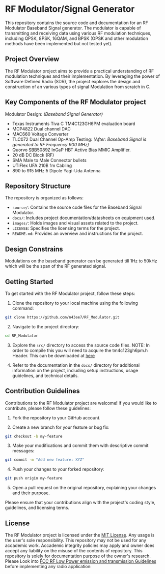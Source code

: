 # RF Modulator/Signal Generator

This repository contains the source code and documentation for an RF Modulator Baseband Signal generator. The modulator is capable of transmitting and receiving data using various RF modulation techniques, including QPSK, 8PSK, 16QAM, and BPSK (OPSK and other modulation methods have been implemented but not tested yet).

## Project Overview

The RF Modulator project aims to provide a practical understanding of RF modulation techniques and their implementation. By leveraging the power of Software Defined Radio (SDR), the project explores the design and construction of an various types of signal Modulation from scratch in C.

## Key Components of the RF Modulator project
Modulator Design: _(Baseband Signal Generator)_
- Texas Instruments Tiva C TM4C123GH6PM evaluation board
- MCP4822 Dual channel DAC
- MAC660 Voltage Converter
- TLC072 Dual Channel Op-Amp
Testing: _(After: Baseband Signal is generated to RF Frequency 900 MHz)_
- Quorvo SBB5089Z InGaP HBT Active Bias MMIC Amplifier.
- 20 dB DC Block (RF) 
- SMA Male to Male Connector bullets
- UTiFlex UFA 210B 1m Cabling
- 890 to 915 MHz 5 Dipole Yagi-Uda Antenna

## Repository Structure
The repository is organized as follows:

- `source/`: Contains the source code files for the Baseband Signal Modulator.
- `docs/`: Includes project documentation/datasheets on equipment used.
- `images/`: Holds images and visual assets related to the project.
- `LICENSE`: Specifies the licensing terms for the project.
- `README.md`: Provides an overview and instructions for the project.

## Design Constrains
Modulations on the baseband generator can be generated till 1Hz to 50kHz which will be the span of the RF generated signal.  
## Getting Started

To get started with the RF Modulator project, follow these steps:

1. Clone the repository to your local machine using the following command:

```bash
git clone https://github.com/n43ee7/RF_Modulator.git
```

2. Navigate to the project directory:

```bash
cd RF_Modulator
```

3. Explore the `src/` directory to access the source code files. NOTE: In order to compile this you will need to acquire the tm4c123gh6pm.h Header. This can be downloaded at [here](https://github.com/yuvadm/tiva-c/blob/master/inc/tm4c123gh6pm.h)

4. Refer to the documentation in the `docs/` directory for additional information on the project, including setup instructions, usage guidelines, and technical details.

## Contribution Guidelines

Contributions to the RF Modulator project are welcome! If you would like to contribute, please follow these guidelines:

1. Fork the repository to your GitHub account.

2. Create a new branch for your feature or bug fix:

```bash
git checkout -b my-feature
```

3. Make your modifications and commit them with descriptive commit messages:

```bash
git commit -m "Add new feature: XYZ"
```

4. Push your changes to your forked repository:

```bash
git push origin my-feature
```

5. Open a pull request on the original repository, explaining your changes and their purpose.

Please ensure that your contributions align with the project's coding style, guidelines, and licensing terms.

## License

The RF Modulator project is licensed under the [MIT License](LICENSE). Any usage is the user's sole responsibility. This repository may not be used for any accademic work. Accademic integrity policies may apply and owner does accept any liability on the misuse of the contents of repository. This repository is solely for documentation purpose of the owner's research. Please Look into [FCC RF Low Power emission and transmission Guidelines]() before implementing any radio application

